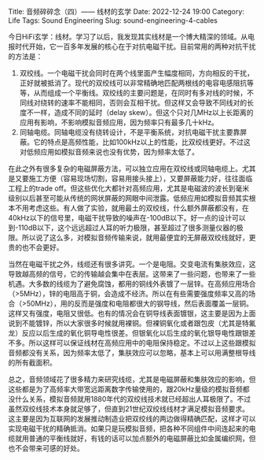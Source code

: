 Title: 音频碎碎念（四）—— 线材的玄学
Date: 2022-12-24 19:00
Category: Life
Tags: Sound Engineering
Slug: sound-engineering-4-cables

今日HiFi玄学：线材。学习了以后，我发现其实线材是一个博大精深的领域。从电报时代开始，它一百多年发展的核心在于对抗电磁干扰。目前常用的两种对抗干扰的方法是：

1. 双绞线。一个电磁干扰会同时在两个线里面产生幅度相同，方向相反的干扰，正好就被抵消了。现代的双绞线可以非常精确地匹配两根线的电容电感阻抗等等，从而组成一个平衡线。双绞线的主要问题是，在同时有多对线的时候，不同线对绕转的速率不能相同，否则会互相干扰。但这样又会导致不同线对的长度不一样，造成不同的延时（delay skew）。但这个只对几MHz以上长距离的应用有影响，不影响模拟音频应用，因为频率只有最多几十kHz。
2. 同轴电缆。同轴电缆没有绕转设计，不是平衡系统，对抗电磁干扰主要靠屏蔽。它的特点是高频性能，比如100kHz以上的性能，比双绞线更好。不过这对低频应用如模拟音频来说也没有优势，因为频率太低了。

在此之外有很多复杂的电磁屏蔽方法，可以独立应用在双绞线或同轴电缆上。尤其是又要施工方便（容易现场切割，容易用接头接上），又要屏蔽能力好，往往面临工程上的trade off。但这些优化大都针对高频应用，尤其是电磁波的波长到毫米级别以后甚至可能从传统的网状屏蔽的网眼中间泄露。低频应用如模拟音频其实根本不用考虑这些。有人做了实验，就用最土的双绞线，什么额外屏蔽都没有，在40kHz以下的信号里，电磁干扰导致的噪声在-100dB以下。好一点的设计可以到-110dB以下，这个远远超过人耳的听力极限，甚至超过了很多测量仪器的极限。所以说了这么多，对模拟音频传输来说，就用最便宜的无屏蔽双绞线就好，更贵的也不会更好。

当然在电磁干扰之外，线缆还有很多讲究。一个是电阻。交变电流有集肤效应，这导致越高频的信号，它的传输越会集中在表层。这带来了一些问题，也带来了一些机遇。大多数的线缆为了避免腐蚀，都用的铜线外表镀了一层锌。在高频应用场合（>5MHz），锌的电阻高于铜，会造成不经济。所以在有些需要强度频率又高的场合（>50MHz），用的反而是强度和电阻都很大的钢导线，然后表面覆盖一层铜。这样又有强度，电阻又很低。也有的情况会在铜导线表面镀银，这主要是因为上面说到不能镀锌，所以大家很多时候就用裸铜。但裸铜氧化或者跟包皮（尤其是特氟龙）反应以后生成的氧化铜导电性很差。但银氧化以后生成的氧化银导电性跟银差不多。所以这样可以保证线材在高频应用中的电阻保持稳定。不过以上这些跟模拟音频都没有关系，因为频率太低了，集肤效应可以忽略，基本上可以用满整根导线的所有截面积。

总之，音频领域花了很多精力来研究线缆，尤其是电磁屏蔽和集肤效应的影响，但这些都是为了高频率大带宽远距离数字传输使用的，跟20kHz量级的模拟音频都没什么关系，模拟音频就用1880年代的双绞线技术就已经超出人耳极限了。不过虽然双绞线技术本身就足够了，但直到21世纪双绞线线材才满足模拟音频要求。这主要是因为互联网的发展推动制造业把双绞线的两边做得精确匹配，这样才可以实现电磁干扰的精确抵消。如果只是玩模拟音频，把各种不同组件中间连起来的电缆就用普通的平衡线就好，有钱的话可以加点额外的电磁屏蔽比如金属编织网，但也不会带来可感的好处。